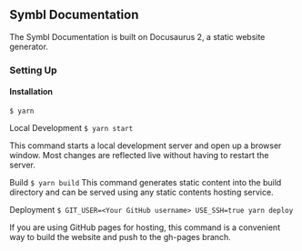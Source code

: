 ## Symbl Documentation

The Symbl Documentation is built on Docusaurus 2, a static website generator.

### Setting Up 

#### Installation
`$ yarn`

Local Development
`$ yarn start`

This command starts a local development server and open up a browser window. Most changes are reflected live without having to restart the server.

Build
`$ yarn build`
This command generates static content into the build directory and can be served using any static contents hosting service.

Deployment
`$ GIT_USER=<Your GitHub username> USE_SSH=true yarn deploy`

If you are using GitHub pages for hosting, this command is a convenient way to build the website and push to the gh-pages branch.
